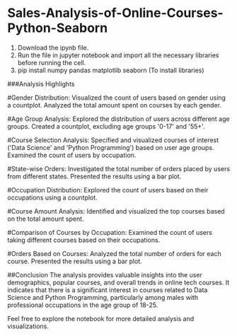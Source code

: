 # Sales-Analysis-of-Online-Courses-Python-Seaborn

1. Download the ipynb file.
2. Run the file in jupyter notebook and import all the necessary libraries before running the cell.
3. pip install numpy pandas matplotlib seaborn (To install libraries)


###Analysis Highlights

#Gender Distribution:
Visualized the count of users based on gender using a countplot.
Analyzed the total amount spent on courses by each gender.

#Age Group Analysis:
Explored the distribution of users across different age groups.
Created a countplot, excluding age groups '0-17' and '55+'.

#Course Selection Analysis:
Specified and visualized courses of interest ('Data Science' and 'Python Programming') based on user age groups.
Examined the count of users by occupation.

#State-wise Orders:
Investigated the total number of orders placed by users from different states.
Presented the results using a bar plot.

#Occupation Distribution:
Explored the count of users based on their occupations using a countplot.

#Course Amount Analysis:
Identified and visualized the top courses based on the total amount spent.


#Comparison of Courses by Occupation:
Examined the count of users taking different courses based on their occupations.

#Orders Based on Courses:
Analyzed the total number of orders for each course.
Presented the results using a bar plot.

##Conclusion
The analysis provides valuable insights into the user demographics, popular courses, and overall trends in online tech courses. It indicates that there is a significant interest in courses related to Data Science and Python Programming, particularly among males with professional occupations in the age group of 18-25.

Feel free to explore the notebook for more detailed analysis and visualizations.
